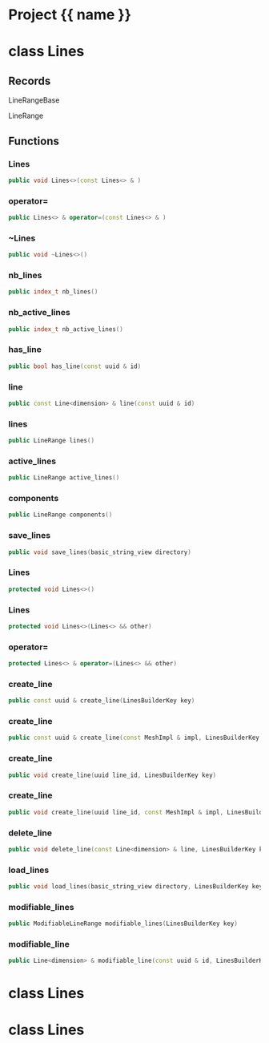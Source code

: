 <script setup>
import {useRoute} from 'vitepress'
const {path} = useRoute()
const tokens = path.split('/')
const words = tokens[2].split('-');
for (let i = 0; i < words.length; i++) {
    words[i] = words[i].charAt(0).toUpperCase() + words[i].slice(1);
    words[i] = words[i].replace('geode', 'Geode')
}
const name = words.join('-');
</script>
# Project {{ name }}

# class Lines


## Records

LineRangeBase

LineRange



## Functions

### Lines

```cpp
public void Lines<>(const Lines<> & )
```


### operator=

```cpp
public Lines<> & operator=(const Lines<> & )
```


### ~Lines

```cpp
public void ~Lines<>()
```


### nb_lines

```cpp
public index_t nb_lines()
```


### nb_active_lines

```cpp
public index_t nb_active_lines()
```


### has_line

```cpp
public bool has_line(const uuid & id)
```


### line

```cpp
public const Line<dimension> & line(const uuid & id)
```


### lines

```cpp
public LineRange lines()
```


### active_lines

```cpp
public LineRange active_lines()
```


### components

```cpp
public LineRange components()
```


### save_lines

```cpp
public void save_lines(basic_string_view directory)
```


### Lines

```cpp
protected void Lines<>()
```


### Lines

```cpp
protected void Lines<>(Lines<> && other)
```


### operator=

```cpp
protected Lines<> & operator=(Lines<> && other)
```


### create_line

```cpp
public const uuid & create_line(LinesBuilderKey key)
```


### create_line

```cpp
public const uuid & create_line(const MeshImpl & impl, LinesBuilderKey key)
```


### create_line

```cpp
public void create_line(uuid line_id, LinesBuilderKey key)
```


### create_line

```cpp
public void create_line(uuid line_id, const MeshImpl & impl, LinesBuilderKey key)
```


### delete_line

```cpp
public void delete_line(const Line<dimension> & line, LinesBuilderKey key)
```


### load_lines

```cpp
public void load_lines(basic_string_view directory, LinesBuilderKey key)
```


### modifiable_lines

```cpp
public ModifiableLineRange modifiable_lines(LinesBuilderKey key)
```


### modifiable_line

```cpp
public Line<dimension> & modifiable_line(const uuid & id, LinesBuilderKey key)
```




# class Lines


# class Lines


